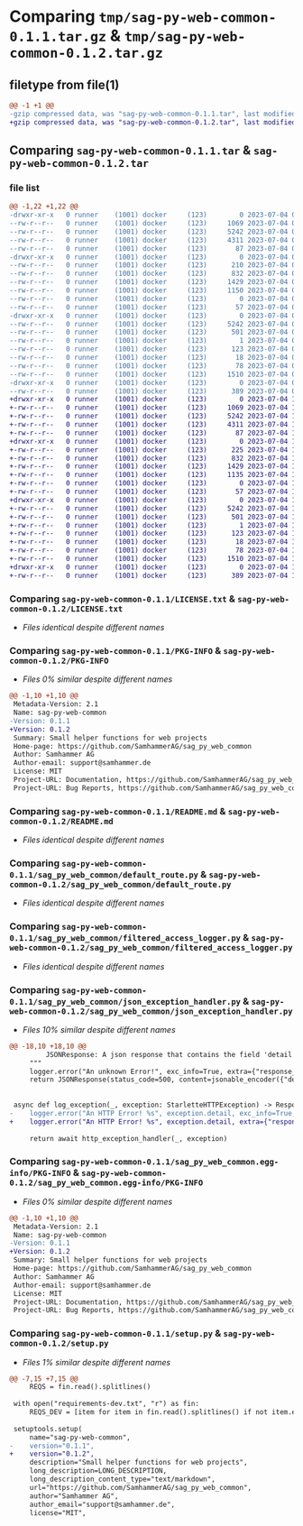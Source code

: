 # Comparing `tmp/sag-py-web-common-0.1.1.tar.gz` & `tmp/sag-py-web-common-0.1.2.tar.gz`

## filetype from file(1)

```diff
@@ -1 +1 @@
-gzip compressed data, was "sag-py-web-common-0.1.1.tar", last modified: Tue Jul  4 09:11:11 2023, max compression
+gzip compressed data, was "sag-py-web-common-0.1.2.tar", last modified: Tue Jul  4 13:43:10 2023, max compression
```

## Comparing `sag-py-web-common-0.1.1.tar` & `sag-py-web-common-0.1.2.tar`

### file list

```diff
@@ -1,22 +1,22 @@
-drwxr-xr-x   0 runner    (1001) docker     (123)        0 2023-07-04 09:11:11.150767 sag-py-web-common-0.1.1/
--rw-r--r--   0 runner    (1001) docker     (123)     1069 2023-07-04 09:11:00.000000 sag-py-web-common-0.1.1/LICENSE.txt
--rw-r--r--   0 runner    (1001) docker     (123)     5242 2023-07-04 09:11:11.150767 sag-py-web-common-0.1.1/PKG-INFO
--rw-r--r--   0 runner    (1001) docker     (123)     4311 2023-07-04 09:11:00.000000 sag-py-web-common-0.1.1/README.md
--rw-r--r--   0 runner    (1001) docker     (123)       87 2023-07-04 09:11:00.000000 sag-py-web-common-0.1.1/pyproject.toml
-drwxr-xr-x   0 runner    (1001) docker     (123)        0 2023-07-04 09:11:11.150767 sag-py-web-common-0.1.1/sag_py_web_common/
--rw-r--r--   0 runner    (1001) docker     (123)      210 2023-07-04 09:11:00.000000 sag-py-web-common-0.1.1/sag_py_web_common/__init__.py
--rw-r--r--   0 runner    (1001) docker     (123)      832 2023-07-04 09:11:00.000000 sag-py-web-common-0.1.1/sag_py_web_common/default_route.py
--rw-r--r--   0 runner    (1001) docker     (123)     1429 2023-07-04 09:11:00.000000 sag-py-web-common-0.1.1/sag_py_web_common/filtered_access_logger.py
--rw-r--r--   0 runner    (1001) docker     (123)     1150 2023-07-04 09:11:00.000000 sag-py-web-common-0.1.1/sag_py_web_common/json_exception_handler.py
--rw-r--r--   0 runner    (1001) docker     (123)        0 2023-07-04 09:11:00.000000 sag-py-web-common-0.1.1/sag_py_web_common/py.typed
--rw-r--r--   0 runner    (1001) docker     (123)       57 2023-07-04 09:11:00.000000 sag-py-web-common-0.1.1/sag_py_web_common/sample.py
-drwxr-xr-x   0 runner    (1001) docker     (123)        0 2023-07-04 09:11:11.150767 sag-py-web-common-0.1.1/sag_py_web_common.egg-info/
--rw-r--r--   0 runner    (1001) docker     (123)     5242 2023-07-04 09:11:11.000000 sag-py-web-common-0.1.1/sag_py_web_common.egg-info/PKG-INFO
--rw-r--r--   0 runner    (1001) docker     (123)      501 2023-07-04 09:11:11.000000 sag-py-web-common-0.1.1/sag_py_web_common.egg-info/SOURCES.txt
--rw-r--r--   0 runner    (1001) docker     (123)        1 2023-07-04 09:11:11.000000 sag-py-web-common-0.1.1/sag_py_web_common.egg-info/dependency_links.txt
--rw-r--r--   0 runner    (1001) docker     (123)      123 2023-07-04 09:11:11.000000 sag-py-web-common-0.1.1/sag_py_web_common.egg-info/requires.txt
--rw-r--r--   0 runner    (1001) docker     (123)       18 2023-07-04 09:11:11.000000 sag-py-web-common-0.1.1/sag_py_web_common.egg-info/top_level.txt
--rw-r--r--   0 runner    (1001) docker     (123)       78 2023-07-04 09:11:11.150767 sag-py-web-common-0.1.1/setup.cfg
--rw-r--r--   0 runner    (1001) docker     (123)     1510 2023-07-04 09:11:00.000000 sag-py-web-common-0.1.1/setup.py
-drwxr-xr-x   0 runner    (1001) docker     (123)        0 2023-07-04 09:11:11.150767 sag-py-web-common-0.1.1/tests/
--rw-r--r--   0 runner    (1001) docker     (123)      389 2023-07-04 09:11:00.000000 sag-py-web-common-0.1.1/tests/test_build_default_route.py
+drwxr-xr-x   0 runner    (1001) docker     (123)        0 2023-07-04 13:43:10.960298 sag-py-web-common-0.1.2/
+-rw-r--r--   0 runner    (1001) docker     (123)     1069 2023-07-04 13:42:58.000000 sag-py-web-common-0.1.2/LICENSE.txt
+-rw-r--r--   0 runner    (1001) docker     (123)     5242 2023-07-04 13:43:10.960298 sag-py-web-common-0.1.2/PKG-INFO
+-rw-r--r--   0 runner    (1001) docker     (123)     4311 2023-07-04 13:42:58.000000 sag-py-web-common-0.1.2/README.md
+-rw-r--r--   0 runner    (1001) docker     (123)       87 2023-07-04 13:42:58.000000 sag-py-web-common-0.1.2/pyproject.toml
+drwxr-xr-x   0 runner    (1001) docker     (123)        0 2023-07-04 13:43:10.960298 sag-py-web-common-0.1.2/sag_py_web_common/
+-rw-r--r--   0 runner    (1001) docker     (123)      225 2023-07-04 13:42:58.000000 sag-py-web-common-0.1.2/sag_py_web_common/__init__.py
+-rw-r--r--   0 runner    (1001) docker     (123)      832 2023-07-04 13:42:58.000000 sag-py-web-common-0.1.2/sag_py_web_common/default_route.py
+-rw-r--r--   0 runner    (1001) docker     (123)     1429 2023-07-04 13:42:58.000000 sag-py-web-common-0.1.2/sag_py_web_common/filtered_access_logger.py
+-rw-r--r--   0 runner    (1001) docker     (123)     1135 2023-07-04 13:42:58.000000 sag-py-web-common-0.1.2/sag_py_web_common/json_exception_handler.py
+-rw-r--r--   0 runner    (1001) docker     (123)        0 2023-07-04 13:42:58.000000 sag-py-web-common-0.1.2/sag_py_web_common/py.typed
+-rw-r--r--   0 runner    (1001) docker     (123)       57 2023-07-04 13:42:58.000000 sag-py-web-common-0.1.2/sag_py_web_common/sample.py
+drwxr-xr-x   0 runner    (1001) docker     (123)        0 2023-07-04 13:43:10.960298 sag-py-web-common-0.1.2/sag_py_web_common.egg-info/
+-rw-r--r--   0 runner    (1001) docker     (123)     5242 2023-07-04 13:43:10.000000 sag-py-web-common-0.1.2/sag_py_web_common.egg-info/PKG-INFO
+-rw-r--r--   0 runner    (1001) docker     (123)      501 2023-07-04 13:43:10.000000 sag-py-web-common-0.1.2/sag_py_web_common.egg-info/SOURCES.txt
+-rw-r--r--   0 runner    (1001) docker     (123)        1 2023-07-04 13:43:10.000000 sag-py-web-common-0.1.2/sag_py_web_common.egg-info/dependency_links.txt
+-rw-r--r--   0 runner    (1001) docker     (123)      123 2023-07-04 13:43:10.000000 sag-py-web-common-0.1.2/sag_py_web_common.egg-info/requires.txt
+-rw-r--r--   0 runner    (1001) docker     (123)       18 2023-07-04 13:43:10.000000 sag-py-web-common-0.1.2/sag_py_web_common.egg-info/top_level.txt
+-rw-r--r--   0 runner    (1001) docker     (123)       78 2023-07-04 13:43:10.960298 sag-py-web-common-0.1.2/setup.cfg
+-rw-r--r--   0 runner    (1001) docker     (123)     1510 2023-07-04 13:42:58.000000 sag-py-web-common-0.1.2/setup.py
+drwxr-xr-x   0 runner    (1001) docker     (123)        0 2023-07-04 13:43:10.960298 sag-py-web-common-0.1.2/tests/
+-rw-r--r--   0 runner    (1001) docker     (123)      389 2023-07-04 13:42:58.000000 sag-py-web-common-0.1.2/tests/test_build_default_route.py
```

### Comparing `sag-py-web-common-0.1.1/LICENSE.txt` & `sag-py-web-common-0.1.2/LICENSE.txt`

 * *Files identical despite different names*

### Comparing `sag-py-web-common-0.1.1/PKG-INFO` & `sag-py-web-common-0.1.2/PKG-INFO`

 * *Files 0% similar despite different names*

```diff
@@ -1,10 +1,10 @@
 Metadata-Version: 2.1
 Name: sag-py-web-common
-Version: 0.1.1
+Version: 0.1.2
 Summary: Small helper functions for web projects
 Home-page: https://github.com/SamhammerAG/sag_py_web_common
 Author: Samhammer AG
 Author-email: support@samhammer.de
 License: MIT
 Project-URL: Documentation, https://github.com/SamhammerAG/sag_py_web_common
 Project-URL: Bug Reports, https://github.com/SamhammerAG/sag_py_web_common/issues
```

### Comparing `sag-py-web-common-0.1.1/README.md` & `sag-py-web-common-0.1.2/README.md`

 * *Files identical despite different names*

### Comparing `sag-py-web-common-0.1.1/sag_py_web_common/default_route.py` & `sag-py-web-common-0.1.2/sag_py_web_common/default_route.py`

 * *Files identical despite different names*

### Comparing `sag-py-web-common-0.1.1/sag_py_web_common/filtered_access_logger.py` & `sag-py-web-common-0.1.2/sag_py_web_common/filtered_access_logger.py`

 * *Files identical despite different names*

### Comparing `sag-py-web-common-0.1.1/sag_py_web_common/json_exception_handler.py` & `sag-py-web-common-0.1.2/sag_py_web_common/json_exception_handler.py`

 * *Files 10% similar despite different names*

```diff
@@ -18,10 +18,10 @@
         JSONResponse: A json response that contains the field 'detail' with the exception message.
     """
     logger.error("An unknown Error!", exc_info=True, extra={"response_status": 500})
     return JSONResponse(status_code=500, content=jsonable_encoder({"detail": str(exception)}))
 
 
 async def log_exception(_, exception: StarletteHTTPException) -> Response:  # type: ignore
-    logger.error("An HTTP Error! %s", exception.detail, exc_info=True, extra={"response_status": exception.status_code})
+    logger.error("An HTTP Error! %s", exception.detail, extra={"response_status": exception.status_code})
 
     return await http_exception_handler(_, exception)
```

### Comparing `sag-py-web-common-0.1.1/sag_py_web_common.egg-info/PKG-INFO` & `sag-py-web-common-0.1.2/sag_py_web_common.egg-info/PKG-INFO`

 * *Files 0% similar despite different names*

```diff
@@ -1,10 +1,10 @@
 Metadata-Version: 2.1
 Name: sag-py-web-common
-Version: 0.1.1
+Version: 0.1.2
 Summary: Small helper functions for web projects
 Home-page: https://github.com/SamhammerAG/sag_py_web_common
 Author: Samhammer AG
 Author-email: support@samhammer.de
 License: MIT
 Project-URL: Documentation, https://github.com/SamhammerAG/sag_py_web_common
 Project-URL: Bug Reports, https://github.com/SamhammerAG/sag_py_web_common/issues
```

### Comparing `sag-py-web-common-0.1.1/setup.py` & `sag-py-web-common-0.1.2/setup.py`

 * *Files 1% similar despite different names*

```diff
@@ -7,15 +7,15 @@
     REQS = fin.read().splitlines()
 
 with open("requirements-dev.txt", "r") as fin:
     REQS_DEV = [item for item in fin.read().splitlines() if not item.endswith(".txt")]
 
 setuptools.setup(
     name="sag-py-web-common",
-    version="0.1.1",
+    version="0.1.2",
     description="Small helper functions for web projects",
     long_description=LONG_DESCRIPTION,
     long_description_content_type="text/markdown",
     url="https://github.com/SamhammerAG/sag_py_web_common",
     author="Samhammer AG",
     author_email="support@samhammer.de",
     license="MIT",
```


